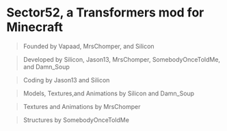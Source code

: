 # Sector52, a Transformers mod for Minecraft
>Founded by Vapaad, MrsChomper, and Silicon

>Developed by Silicon, Jason13, MrsChomper, SomebodyOnceToldMe, and Damn_Soup
   
>Coding by Jason13 and Silicon
  
>Models, Textures,and Animations by Silicon and Damn_Soup
  
>Textures and Animations by MrsChomper

>Structures by SomebodyOnceToldMe
